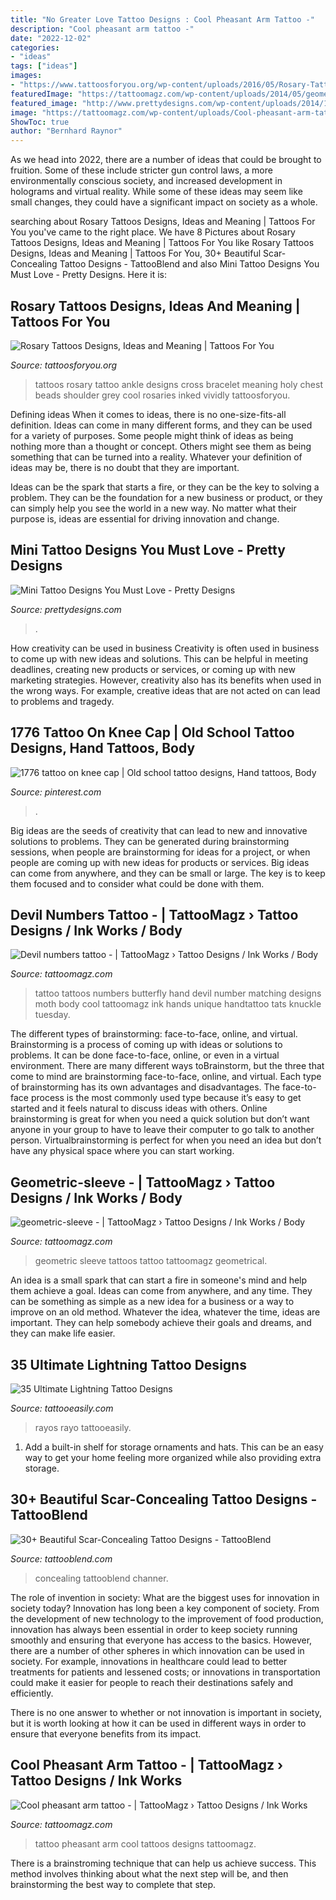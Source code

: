 ```yaml
---
title: "No Greater Love Tattoo Designs : Cool Pheasant Arm Tattoo -"
description: "Cool pheasant arm tattoo -"
date: "2022-12-02"
categories:
- "ideas"
tags: ["ideas"]
images:
- "https://www.tattoosforyou.org/wp-content/uploads/2016/05/Rosary-Tattoos.jpg"
featuredImage: "https://tattoomagz.com/wp-content/uploads/2014/05/geometric-sleeve.jpg"
featured_image: "http://www.prettydesigns.com/wp-content/uploads/2014/11/Quote-Tattoo.jpg?is-pending-load=1"
image: "https://tattoomagz.com/wp-content/uploads/Cool-pheasant-arm-tattoo.jpg"
ShowToc: true
author: "Bernhard Raynor"
---
```



As we head into 2022, there are a number of ideas that could be brought to fruition. Some of these include stricter gun control laws, a more environmentally conscious society, and increased development in holograms and virtual reality. While some of these ideas may seem like small changes, they could have a significant impact on society as a whole.

	

		
searching about Rosary Tattoos Designs, Ideas and Meaning | Tattoos For You you've came to the right place. We have 8 Pictures about Rosary Tattoos Designs, Ideas and Meaning | Tattoos For You like Rosary Tattoos Designs, Ideas and Meaning | Tattoos For You, 30+ Beautiful Scar-Concealing Tattoo Designs - TattooBlend and also Mini Tattoo Designs You Must Love - Pretty Designs. Here it is:
		
    
## Rosary Tattoos Designs, Ideas And Meaning | Tattoos For You

<img loading=lazy src="https://www.tattoosforyou.org/wp-content/uploads/2016/05/Rosary-Tattoos.jpg" onerror="this.onerror=null;this.src='https://tse1.mm.bing.net/th?id=OIP.HhT-QV3i9Fj4a6ST434qkAHaJ4&amp;pid=15.1';" alt="Rosary Tattoos Designs, Ideas and Meaning | Tattoos For You">

_Source: tattoosforyou.org_

>tattoos rosary tattoo ankle designs cross bracelet meaning holy chest beads shoulder grey cool rosaries inked vividly tattoosforyou. 

	

Defining ideas
When it comes to ideas, there is no one-size-fits-all definition. Ideas can come in many different forms, and they can be used for a variety of purposes.
Some people might think of ideas as being nothing more than a thought or concept. Others might see them as being something that can be turned into a reality. Whatever your definition of ideas may be, there is no doubt that they are important.

Ideas can be the spark that starts a fire, or they can be the key to solving a problem. They can be the foundation for a new business or product, or they can simply help you see the world in a new way. No matter what their purpose is, ideas are essential for driving innovation and change.

    
## Mini Tattoo Designs You Must Love - Pretty Designs

<img loading=lazy src="http://www.prettydesigns.com/wp-content/uploads/2014/11/Quote-Tattoo.jpg?is-pending-load=1" onerror="this.onerror=null;this.src='https://tse2.mm.bing.net/th?id=OIP.joqMmQcjT7G-zhHkp6uBzQHaKq&amp;pid=15.1';" alt="Mini Tattoo Designs You Must Love - Pretty Designs">

_Source: prettydesigns.com_

>. 

	

How creativity can be used in business
Creativity is often used in business to come up with new ideas and solutions. This can be helpful in meeting deadlines, creating new products or services, or coming up with new marketing strategies. However, creativity also has its benefits when used in the wrong ways. For example, creative ideas that are not acted on can lead to problems and tragedy.

    
## 1776 Tattoo On Knee Cap | Old School Tattoo Designs, Hand Tattoos, Body

<img loading=lazy src="https://i.pinimg.com/736x/f4/9c/6c/f49c6c7080209749b900551af41a2a10.jpg" onerror="this.onerror=null;this.src='https://tse3.mm.bing.net/th?id=OIP.33zCrM1pmt7MvBMDD1J9lQHaJ3&amp;pid=15.1';" alt="1776 tattoo on knee cap | Old school tattoo designs, Hand tattoos, Body">

_Source: pinterest.com_

>. 

	

Big ideas are the seeds of creativity that can lead to new and innovative solutions to problems. They can be generated during brainstorming sessions, when people are brainstorming for ideas for a project, or when people are coming up with new ideas for products or services. Big ideas can come from anywhere, and they can be small or large. The key is to keep them focused and to consider what could be done with them.

    
## Devil Numbers Tattoo - | TattooMagz › Tattoo Designs / Ink Works / Body

<img loading=lazy src="https://tattoomagz.com/wp-content/uploads/2014/01/Devil-numbers-tattoo.jpg" onerror="this.onerror=null;this.src='https://tse2.mm.bing.net/th?id=OIP.w9i8zi1bGUKmteYLwW9A3gHaLD&amp;pid=15.1';" alt="Devil numbers tattoo - | TattooMagz › Tattoo Designs / Ink Works / Body">

_Source: tattoomagz.com_

>tattoo tattoos numbers butterfly hand devil number matching designs moth body cool tattoomagz ink hands unique handtattoo tats knuckle tuesday. 

	

The different types of brainstorming: face-to-face, online, and virtual.
Brainstorming is a process of coming up with ideas or solutions to problems. It can be done face-to-face, online, or even in a virtual environment. There are many different ways toBrainstorm, but the three that come to mind are brainstorming face-to-face, online, and virtual. 
Each type of brainstorming has its own advantages and disadvantages. The face-to-face process is the most commonly used type because it’s easy to get started and it feels natural to discuss ideas with others. Online brainstorming is great for when you need a quick solution but don’t want anyone in your group to have to leave their computer to go talk to another person. Virtualbrainstorming is perfect for when you need an idea but don’t have any physical space where you can start working.

    
## Geometric-sleeve - | TattooMagz › Tattoo Designs / Ink Works / Body

<img loading=lazy src="https://tattoomagz.com/wp-content/uploads/2014/05/geometric-sleeve.jpg" onerror="this.onerror=null;this.src='https://tse3.mm.bing.net/th?id=OIP.7is0Vm4wcmBCnfVxZLsLyQHaJ4&amp;pid=15.1';" alt="geometric-sleeve - | TattooMagz › Tattoo Designs / Ink Works / Body">

_Source: tattoomagz.com_

>geometric sleeve tattoos tattoo tattoomagz geometrical. 

	

An idea is a small spark that can start a fire in someone's mind and help them achieve a goal. Ideas can come from anywhere, and any time. They can be something as simple as a new idea for a business or a way to improve on an old method. Whatever the idea, whatever the time, ideas are important. They can help somebody achieve their goals and dreams, and they can make life easier.

    
## 35 Ultimate Lightning Tattoo Designs

<img loading=lazy src="http://www.tattooeasily.com/wp-content/uploads/2013/06/118.jpg" onerror="this.onerror=null;this.src='https://tse1.mm.bing.net/th?id=OIP.RqOVh4LX4Uj8EY-J5i8V9AHaJN&amp;pid=15.1';" alt="35 Ultimate Lightning Tattoo Designs">

_Source: tattooeasily.com_

>rayos rayo tattooeasily. 

	

1. Add a built-in shelf for storage ornaments and hats. This can be an easy way to get your home feeling more organized while also providing extra storage.

    
## 30+ Beautiful Scar-Concealing Tattoo Designs - TattooBlend

<img loading=lazy src="https://tattooblend.com/wp-content/uploads/2017/03/10-8.jpg" onerror="this.onerror=null;this.src='https://tse4.mm.bing.net/th?id=OIP.xpYZo_yj9vil1leXKouQGAHaHa&amp;pid=15.1';" alt="30+ Beautiful Scar-Concealing Tattoo Designs - TattooBlend">

_Source: tattooblend.com_

>concealing tattooblend channer. 

	

The role of invention in society: What are the biggest uses for innovation in society today?
Innovation has long been a key component of society. From the development of new technology to the improvement of food production, innovation has always been essential in order to keep society running smoothly and ensuring that everyone has access to the basics. 
However, there are a number of other spheres in which innovation can be used in society. For example, innovations in healthcare could lead to better treatments for patients and lessened costs; or innovations in transportation could make it easier for people to reach their destinations safely and efficiently. 

There is no one answer to whether or not innovation is important in society, but it is worth looking at how it can be used in different ways in order to ensure that everyone benefits from its impact.

    
## Cool Pheasant Arm Tattoo - | TattooMagz › Tattoo Designs / Ink Works

<img loading=lazy src="https://tattoomagz.com/wp-content/uploads/Cool-pheasant-arm-tattoo.jpg" onerror="this.onerror=null;this.src='https://tse1.mm.bing.net/th?id=OIP.2A_ihcSvVKLy1VLILYJjHQHaJ4&amp;pid=15.1';" alt="Cool pheasant arm tattoo - | TattooMagz › Tattoo Designs / Ink Works">

_Source: tattoomagz.com_

>tattoo pheasant arm cool tattoos designs tattoomagz. 

	

There is a brainstroming technique that can help us achieve success. This method involves thinking about what the next step will be, and then brainstorming the best way to complete that step.


